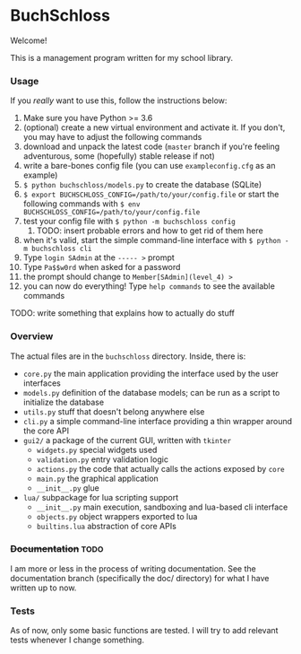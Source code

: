 # BuchSchloss

Welcome!

This is a management program written for my school library.

### Usage

If you *really* want to use this, follow the instructions below:

1. Make sure you have Python >= 3.6
1. (optional) create a new virtual environment and activate it. If you don't, you may have to adjust the following commands
1. download and unpack the latest code (``master`` branch if you're feeling adventurous, some (hopefully) stable release if not)
1. write a bare-bones config file (you can use ``exampleconfig.cfg`` as an example)
1. ``$ python buchschloss/models.py`` to create the database (SQLite)
1. ``$ export BUCHSCHLOSS_CONFIG=/path/to/your/config.file`` or start the following commands with ``$ env BUCHSCHLOSS_CONFIG=/path/to/your/config.file ``
1. test your config file with ``$ python -m buchschloss config``
    1. TODO: insert probable errors and how to get rid of them here
1. when it's valid, start the simple command-line interface with ``$ python -m buchschloss cli``
1. Type ``login SAdmin`` at the ``----- >`` prompt
1. Type ``Pa$$w0rd`` when asked for a password
1. the prompt should change to ``Member[SAdmin](level_4) > ``
1. you can now do everything! Type ``help commands`` to see the available commands

TODO: write something that explains how to actually do stuff

### Overview

The actual files are in the ``buchschloss`` directory. Inside, there is:

- ``core.py`` the main application providing the interface used by the user interfaces
- ``models.py`` definition of the database models; can be run as a script to initialize the database
- ``utils.py`` stuff that doesn't belong anywhere else
- ``cli.py`` a simple command-line interface providing a thin wrapper around the core API
- ``gui2/`` a package of the current GUI, written with ``tkinter``
    - ``widgets.py`` special widgets used
    - ``validation.py`` entry validation logic
    - ``actions.py`` the code that actually calls the actions exposed by ``core``
    - ``main.py`` the graphical application
    - ``__init__.py`` glue
- ``lua/`` subpackage for lua scripting support
    - ``__init__.py`` main execution, sandboxing and lua-based cli interface
    - ``objects.py`` object wrappers exported to lua
    - ``builtins.lua`` abstraction of core APIs

### <del>Documentation</del> <small>TODO</small>

I am more or less in the process of writing documentation. See the documentation branch
(specifically the doc/ directory) for what I have written up to now.

### Tests

As of now, only some basic functions are tested. I will try to add relevant tests whenever I change something.
